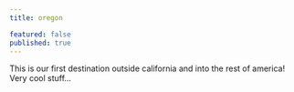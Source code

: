 ```yaml
---
title: oregon

featured: false
published: true
---
```

This is our first destination outside california and into the rest of america! Very cool stuff...
